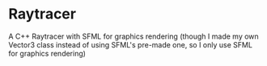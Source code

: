 # Raytracer
A C++ Raytracer with SFML for graphics rendering (though I made my own Vector3 class instead of using SFML's pre-made one, so I only use SFML for graphics rendering)
